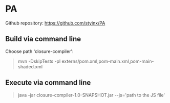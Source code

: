 # PA

Github repository: https://github.com/styinx/PA

## Build via command line

Choose path 'closure-compiler':

> mvn -DskipTests -pl externs/pom.xml,pom-main.xml,pom-main-shaded.xml

## Execute via command line

> java -jar closure-compiler-1.0-SNAPSHOT.jar --js='path to the JS file'